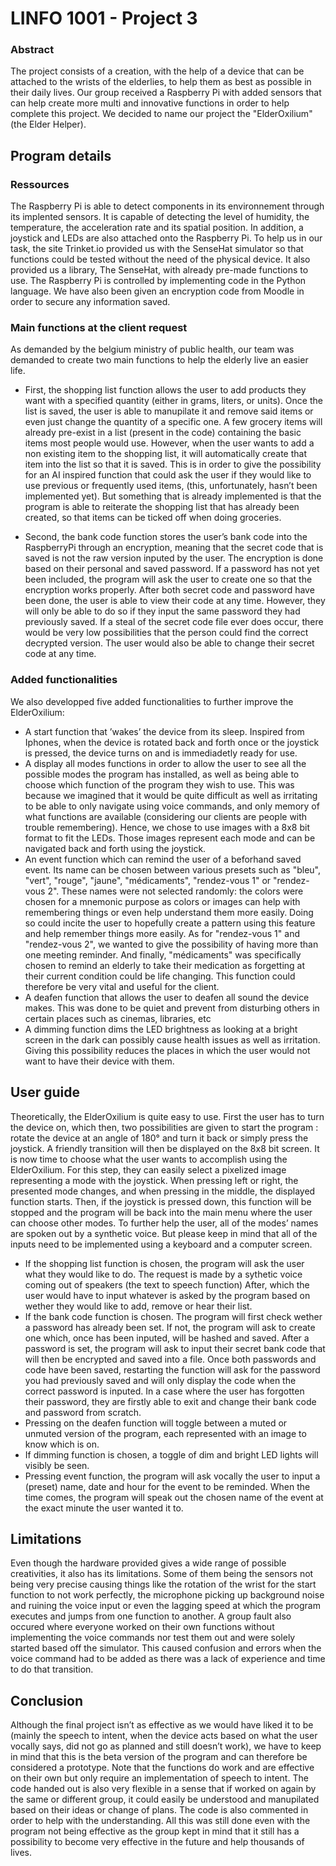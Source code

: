 # LINFO 1001 - Project 3 
### Abstract
 The project
consists of a creation, with the help of a device that can be attached to the wrists of
the elderlies, to help them as best as possible in their daily lives. Our group received
a Raspberry Pi with added sensors that can help create more multi and innovative
functions in order to help complete this project. We decided to name our project the
"ElderOxilium" (the Elder Helper).
## Program details
### Ressources
The Raspberry Pi is able to detect components in its environnement through its implented
sensors. It is capable of detecting the level of humidity, the temperature, the acceleration
rate and its spatial position. In addition, a joystick and LEDs are also attached onto the
Raspberry Pi.
To help us in our task, the site Trinket.io provided us with the SenseHat simulator so
that functions could be tested without the need of the physical device. It also provided
us a library, The SenseHat, with already pre-made functions to use. The Raspberry Pi
is controlled by implementing code in the Python language. We have also been given an
encryption code from Moodle in order to secure any information saved.
### Main functions at the client request
As demanded by the belgium ministry of public health, our team was demanded to create
two main functions to help the elderly live an easier life.

- First, the shopping list function allows the user to add products they want with
a specified quantity (either in grams, liters, or units). Once the list is saved, the user
is able to manupilate it and remove said items or even just change the quantity of
a specific one. A few grocery items will already pre-exist in a list (present in the
code) containing the basic items most people would use. However, when the user
wants to add a non existing item to the shopping list, it will automatically create
that item into the list so that it is saved. This is in order to give the possibility for
an AI inspired function that could ask the user if they would like to use previous
or frequently used items, (this, unfortunately, hasn’t been implemented yet). But
something that is already implemented is that the program is able to reiterate the
shopping list that has already been created, so that items can be ticked off when
doing groceries.

- Second, the bank code function stores the user’s bank code into the RaspberryPi
through an encryption, meaning that the secret code that is saved is not the raw
version inputed by the user. The encryption is done based on their personal and
saved password. If a password has not yet been included, the program will ask
the user to create one so that the encryption works properly. After both secret
code and password have been done, the user is able to view their code at any time.
However, they will only be able to do so if they input the same password they had
previously saved. If a steal of the secret code file ever does occur, there would be
very low possibilities that the person could find the correct decrypted version. The
user would also be able to change their secret code at any time.
### Added functionalities
We also developped five added functionalities to further improve the ElderOxilium:
- A start function that ’wakes’ the device from its sleep. Inspired from Iphones,
when the device is rotated back and forth once or the joystick is pressed, the device
turns on and is immediadetly ready for use.
-  A display all modes functions in order to allow the user to see all the possible
modes the program has installed, as well as being able to choose which function of
the program they wish to use. This was because we imagined that it would be quite
difficult as well as irritating to be able to only navigate using voice commands, and
only memory of what functions are available (considering our clients are people with
trouble remembering). Hence, we chose to use images with a 8x8 bit format to fit
the LEDs. Those images represent each mode and can be navigated back and forth
using the joystick.
- An event function which can remind the user of a beforhand saved event. Its name
can be chosen between various presets such as "bleu", "vert", "rouge", "jaune",
"médicaments", "rendez-vous 1" or "rendez-vous 2". These names were not selected
randomly: the colors were chosen for a mnemonic purpose as colors or images can help
with remembering things or even help understand them more easily. Doing so could
incite the user to hopefully create a pattern using this feature and help remember
things more easily. As for "rendez-vous 1" and "rendez-vous 2", we wanted to give the
possibility of having more than one meeting reminder. And finally, "médicaments"
was specifically chosen to remind an elderly to take their medication as forgetting at
their current condition could be life changing. This function could therefore be very
vital and useful for the client.
- A deafen function that allows the user to deafen all sound the device makes. This
was done to be quiet and prevent from disturbing others in certain places such as
cinemas, libraries, etc
- A dimming function dims the LED brightness as looking at a bright screen in the
dark can possibly cause health issues as well as irritation. Giving this possibility
reduces the places in which the user would not want to have their device with them.
## User guide
Theoretically, the ElderOxilium is quite easy to use. First the user has to turn the device
on, which then, two possibilities are given to start the program : rotate the device at an
angle of 180° and turn it back or simply press the joystick. A friendly transition will then
be displayed on the 8x8 bit screen.
It is now time to choose what the user wants to accomplish using the ElderOxilium. For
this step, they can easily select a pixelized image representing a mode with the joystick.
When pressing left or right, the presented mode changes, and when pressing in the middle,
the displayed function starts. Then, if the joystick is pressed down, this function will be
stopped and the program will be back into the main menu where the user can choose other
modes. To further help the user, all of the modes’ names are spoken out by a synthetic
voice. But please keep in mind that all of the inputs need to be implemented using a
keyboard and a computer screen.
- If the shopping list function is chosen, the program will ask the user what they would
like to do. The request is made by a sythetic voice coming out of speakers (the text
to speech function) After, which the user would have to input whatever is asked by
the program based on wether they would like to add, remove or hear their list.
- If the bank code function is chosen. The program will first check wether a password
has already been set. If not, the program will ask to create one which, once has been
inputed, will be hashed and saved. After a password is set, the program will ask to
input their secret bank code that will then be encrypted and saved into a file. Once
both passwords and code have been saved, restarting the function will ask for the
password you had previously saved and will only display the code when the correct
password is inputed. In a case where the user has forgotten their password, they are
firstly able to exit and change their bank code and password from scratch.
- Pressing on the deafen function will toggle between a muted or unmuted version of
the program, each represented with an image to know which is on.
- If dimming function is chosen, a toggle of dim and bright LED lights will visibly be
seen.
- Pressing event function, the program will ask vocally the user to input a (preset)
name, date and hour for the event to be reminded. When the time comes, the
program will speak out the chosen name of the event at the exact minute the user
wanted it to.
## Limitations
Even though the hardware provided gives a wide range of possible creativities, it also has
its limitations. Some of them being the sensors not being very precise causing things like
the rotation of the wrist for the start function to not work perfectly, the microphone picking
up background noise and ruining the voice input or even the lagging speed at which the
program executes and jumps from one function to another.
A group fault also occured where everyone worked on their own functions without
implementing the voice commands nor test them out and were solely started based off the
simulator. This caused confusion and errors when the voice command had to be added as
there was a lack of experience and time to do that transition.
## Conclusion
Although the final project isn’t as effective as we would have liked it to be (mainly the
speech to intent, when the device acts based on what the user vocally says, did not go
as planned and still doesn’t work), we have to keep in mind that this is the beta version
of the program and can therefore be considered a prototype. Note that the functions do
work and are effective on their own but only require an implementation of speech to intent.
The code handed out is also very flexible in a sense that if worked on again by the same
or different group, it could easily be understood and manupilated based on their ideas or
change of plans. The code is also commented in order to help with the understanding. All
this was still done even with the program not being effective as the group kept in mind
that it still has a possibility to become very effective in the future and help thousands of
lives.
